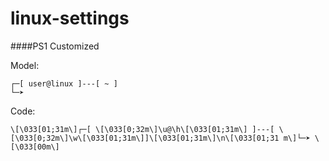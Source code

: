 # linux-settings

####PS1 Customized

Model:
```
┌─[ user@linux ]---[ ~ ]
└─➤
```
Code:
```
\[\033[01;31m\]┌─[ \[\033[0;32m\]\u@\h\[\033[01;31m\] ]---[ \[\033[0;32m\]\w\[\033[01;31m\]]\[\033[01;31m\]\n\[\033[01;31 m\]└─➤ \[\033[00m\]
```
